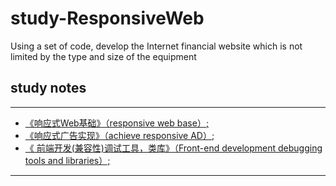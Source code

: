 # study-ResponsiveWeb
Using a set of code, develop the Internet financial website which is not limited by the type and size of the equipment
## study notes

----

-  [《响应式Web基础》（responsive web base）;](http://blog.csdn.net/lovejulyer/article/details/70317628)
-  [《响应式广告实现》（achieve responsive AD）;](http://blog.csdn.net/lovejulyer/article/details/72458009)
-  [《 前端开发(兼容性)调试工具，类库》（Front-end development debugging tools and libraries）;](http://blog.csdn.net/lovejulyer/article/details/72511512)

----
